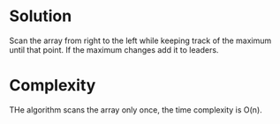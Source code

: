 # Solution
Scan the array from right to  the left while keeping track of the maximum until that point. If the maximum changes add it to leaders.

#  Complexity
THe algorithm scans the array only once, the time complexity is O(n).